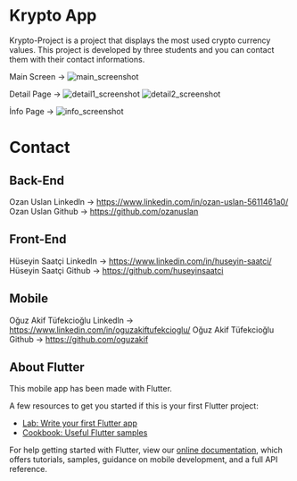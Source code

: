 # Krypto App

Krypto-Project is a project that displays the most used crypto currency values.
This project is developed by three students and you can contact them with their contact informations.

Main Screen -> ![main_screenshot](https://github.com/oguzakif/krypto_app/screenshots/main-screen.png)

Detail Page -> ![detail1_screenshot](https://github.com/oguzakif/krypto_app/screenshots/detail-page-1.png)
               ![detail2_screenshot](https://github.com/oguzakif/krypto_app/screenshots/detail-page-2.png)

İnfo Page -> ![info_screenshot](https://github.com/oguzakif/krypto_app/screenshots/info.png)



# Contact

## Back-End
Ozan Uslan Linkedln -> https://www.linkedin.com/in/ozan-uslan-5611461a0/
Ozan Uslan Github -> https://github.com/ozanuslan

## Front-End
Hüseyin Saatçi Linkedln -> https://www.linkedin.com/in/huseyin-saatci/
Hüseyin Saatçi Github -> https://github.com/huseyinsaatci

## Mobile 
Oğuz Akif Tüfekcioğlu Linkedln -> https://www.linkedin.com/in/oguzakiftufekcioglu/
Oğuz Akif Tüfekcioğlu Github -> https://github.com/oguzakif



## About Flutter

This mobile app has been made with Flutter.

A few resources to get you started if this is your first Flutter project:

- [Lab: Write your first Flutter app](https://flutter.dev/docs/get-started/codelab)
- [Cookbook: Useful Flutter samples](https://flutter.dev/docs/cookbook)

For help getting started with Flutter, view our
[online documentation](https://flutter.dev/docs), which offers tutorials,
samples, guidance on mobile development, and a full API reference.
